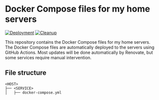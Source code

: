 # Docker Compose files for my home servers
[![Deployment](https://github.com/JordyEGNL/docker-deployment-playground/actions/workflows/deployment.yml/badge.svg)](https://github.com/JordyEGNL/docker-deployment-playground/actions/workflows/deployment.yml) [![Cleanup](https://github.com/JordyEGNL/docker-deployment-playground/actions/workflows/cleanup.yml/badge.svg)](https://github.com/JordyEGNL/docker-deployment-playground/actions/workflows/cleanup.yml)

This repository contains the Docker Compose files for my home servers. The Docker Compose files are automatically deployed to the servers using GitHub Actions. Most updates will be done automatically by Renovate, but some services require manual intervention.

## File structure
```
<HOST>
├── <SERVICE>
│   ├── docker-compose.yml
```